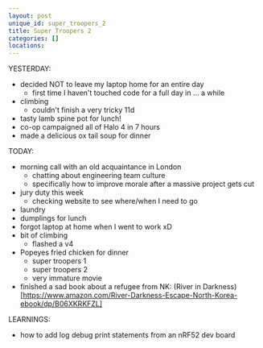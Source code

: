 ```yaml
---
layout: post
unique_id: super_troopers_2
title: Super Troopers 2
categories: []
locations: 
---
```


YESTERDAY:
* decided NOT to leave my laptop home for an entire day
  * first time I haven't touched code for a full day in ... a while
* climbing
  * couldn't finish a very tricky 11d
* tasty lamb spine pot for lunch!
* co-op campaigned all of Halo 4 in 7 hours
* made a delicious ox tail soup for dinner

TODAY:
* morning call with an old acquaintance in London
  * chatting about engineering team culture
  * specifically how to improve morale after a massive project gets cut
* jury duty this week
  * checking website to see where/when I need to go
* laundry
* dumplings for lunch
* forgot laptop at home when I went to work xD
* bit of climbing
  * flashed a v4
* Popeyes fried chicken for dinner
  * super troopers 1
  * super troopers 2
  * very immature movie
* finished a sad book about a refugee from NK: (River in Darkness)[https://www.amazon.com/River-Darkness-Escape-North-Korea-ebook/dp/B06XKRKFZL]

LEARNINGS:
* how to add log debug print statements from an nRF52 dev board
